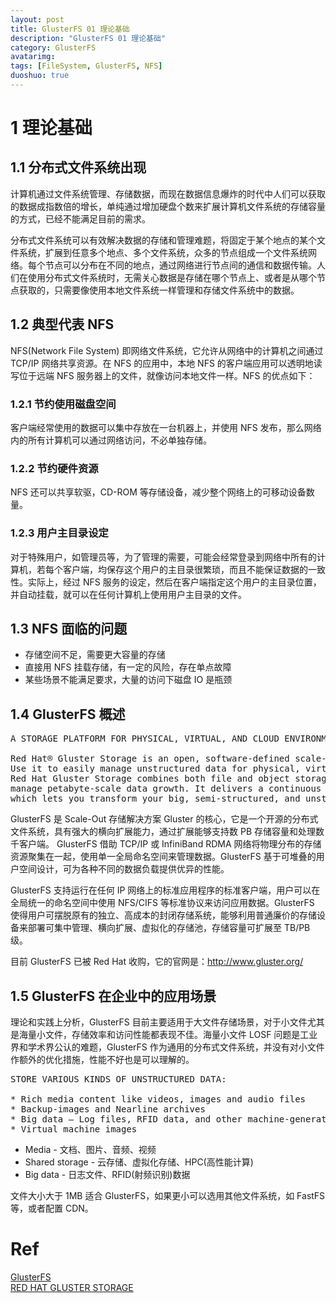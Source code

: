 ```yaml
---
layout: post
title: GlusterFS 01 理论基础
description: "GlusterFS 01 理论基础"
category: GlusterFS
avatarimg:
tags: [FileSystem, GlusterFS, NFS]
duoshuo: true
---
```


# 1 理论基础
## 1.1 分布式文件系统出现

计算机通过文件系统管理、存储数据，而现在数据信息爆炸的时代中人们可以获取的数据成指数倍的增长，单纯通过增加硬盘个数来扩展计算机文件系统的存储容量的方式，已经不能满足目前的需求。  

分布式文件系统可以有效解决数据的存储和管理难题，将固定于某个地点的某个文件系统，扩展到任意多个地点、多个文件系统，众多的节点组成一个文件系统网络。每个节点可以分布在不同的地点，通过网络进行节点间的通信和数据传输。人们在使用分布式文件系统时，无需关心数据是存储在哪个节点上、或者是从哪个节点获取的，只需要像使用本地文件系统一样管理和存储文件系统中的数据。

## 1.2 典型代表 NFS

NFS(Network File System) 即网络文件系统，它允许从网络中的计算机之间通过 TCP/IP 网络共享资源。在 NFS 的应用中，本地 NFS 的客户端应用可以透明地读写位于远端 NFS 服务器上的文件，就像访问本地文件一样。NFS 的优点如下：

### 1.2.1 节约使用磁盘空间
客户端经常使用的数据可以集中存放在一台机器上，并使用 NFS 发布，那么网络内的所有计算机可以通过网络访问，不必单独存储。

### 1.2.2 节约硬件资源
NFS 还可以共享软驱，CD-ROM 等存储设备，减少整个网络上的可移动设备数量。

### 1.2.3 用户主目录设定
对于特殊用户，如管理员等，为了管理的需要，可能会经常登录到网络中所有的计算机，若每个客户端，均保存这个用户的主目录很繁琐，而且不能保证数据的一致性。实际上，经过 NFS 服务的设定，然后在客户端指定这个用户的主目录位置，并自动挂载，就可以在任何计算机上使用用户主目录的文件。

## 1.3 NFS 面临的问题

* 存储空间不足，需要更大容量的存储
* 直接用 NFS 挂载存储，有一定的风险，存在单点故障
* 某些场景不能满足要求，大量的访问下磁盘 IO 是瓶颈

## 1.4 GlusterFS 概述

<pre>
A STORAGE PLATFORM FOR PHYSICAL, VIRTUAL, AND CLOUD ENVIRONMENTS

Red Hat® Gluster Storage is an open, software-defined scale-out storage platform. 
Use it to easily manage unstructured data for physical, virtual, and cloud environments. 
Red Hat Gluster Storage combines both file and object storage with a scale-out architecture, designed to cost-effectively store and 
manage petabyte-scale data growth. It delivers a continuous storage fabric across physical, virtual, and cloud resources, 
which lets you transform your big, semi-structured, and unstructured data from a burden to an asset.
</pre>


GlusterFS 是 Scale-Out 存储解决方案 Gluster 的核心，它是一个开源的分布式文件系统，具有强大的横向扩展能力，通过扩展能够支持数 PB 存储容量和处理数千客户端。 GlusterFS 借助 TCP/IP 或 InfiniBand RDMA 网络将物理分布的存储资源聚集在一起，使用单一全局命名空间来管理数据。GlusterFS 基于可堆叠的用户空间设计，可为各种不同的数据负载提供优异的性能。  

GlusterFS 支持运行在任何 IP 网络上的标准应用程序的标准客户端，用户可以在全局统一的命名空间中使用 NFS/CIFS 等标准协议来访问应用数据。GlusterFS 使得用户可摆脱原有的独立、高成本的封闭存储系统，能够利用普通廉价的存储设备来部署可集中管理、横向扩展、虚拟化的存储池，存储容量可扩展至 TB/PB 级。  

目前 GlusterFS 已被 Red Hat 收购，它的官网是：http://www.gluster.org/

## 1.5 GlusterFS 在企业中的应用场景

理论和实践上分析，GlusterFS 目前主要适用于大文件存储场景，对于小文件尤其是海量小文件，存储效率和访问性能都表现不佳。海量小文件 LOSF 问题是工业界和学术界公认的难题，GlusterFS 作为通用的分布式文件系统，并没有对小文件作额外的优化措施，性能不好也是可以理解的。

<pre>
STORE VARIOUS KINDS OF UNSTRUCTURED DATA:

* Rich media content like videos, images and audio files
* Backup-images and Nearline archives
* Big data — Log files, RFID data, and other machine-generated data
* Virtual machine images
</pre>

* Media - 文档、图片、音频、视频
* Shared storage - 云存储、虚拟化存储、HPC(高性能计算)
* Big data - 日志文件、RFID(射频识别)数据

>
文件大小大于 1MB 适合 GlusterFS，如果更小可以选用其他文件系统，如 FastFS 等，或者配置 CDN。

# Ref
[GlusterFS](http://www.gluster.org/)  
[RED HAT GLUSTER STORAGE](https://engage.redhat.com/gluster-storage-platform-s-201604060217?sc_cid=701600000011oBEAAY)  
